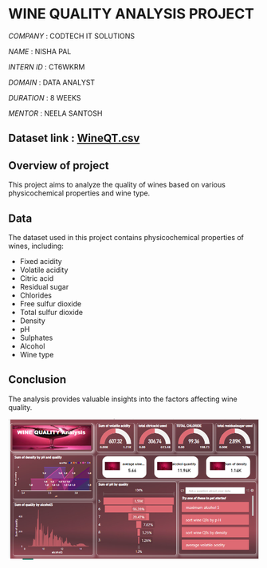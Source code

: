 # WINE QUALITY ANALYSIS PROJECT

*COMPANY*   : CODTECH IT SOLUTIONS 

*NAME*      : NISHA PAL

*INTERN ID* : CT6WKRM

*DOMAIN*    : DATA ANALYST

*DURATION*  : 8 WEEKS

*MENTOR*    : NEELA SANTOSH 

## Dataset link : [WineQT.csv](https://github.com/user-attachments/files/19269575/WineQT.csv)

## Overview of project 
This project aims to analyze the quality of wines based on various physicochemical properties and wine type. 

## Data
The dataset used in this project contains physicochemical properties of wines, including:
- Fixed acidity
- Volatile acidity
- Citric acid
- Residual sugar
- Chlorides
- Free sulfur dioxide
- Total sulfur dioxide
- Density
- pH
- Sulphates
- Alcohol
- Wine type

## Conclusion
The analysis provides valuable insights into the factors affecting wine quality.

![dashboard image](https://github.com/Palnisha/Power-BI-Project/blob/main/wine%20quality%20analysis%20dashboard.png)

